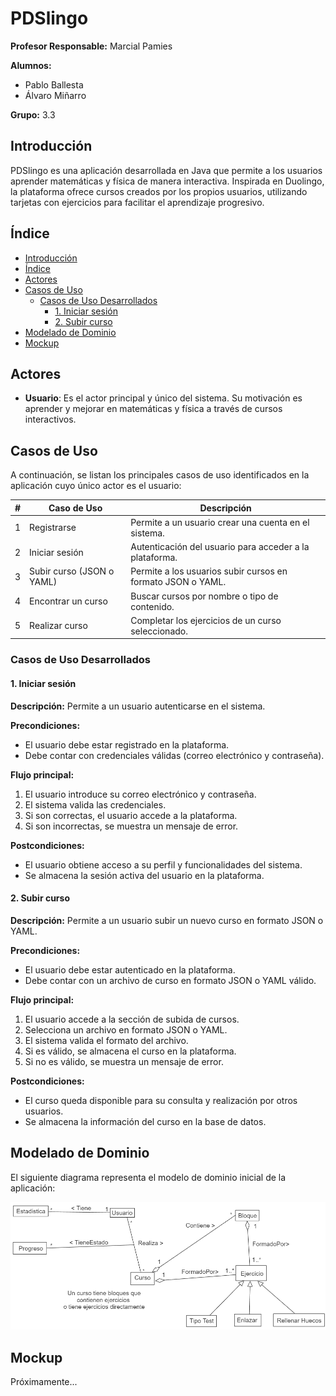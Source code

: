 # PDSlingo
**Profesor Responsable:**  Marcial Pamies  

**Alumnos:**  
- Pablo Ballesta  
- Álvaro Miñarro  

**Grupo:** 3.3 


## Introducción
PDSlingo es una aplicación desarrollada en Java que permite a los usuarios aprender matemáticas y física de manera interactiva. Inspirada en Duolingo, la plataforma ofrece cursos creados por los propios usuarios, utilizando tarjetas con ejercicios para facilitar el aprendizaje progresivo.

## Índice
- [Introducción](#introducción)
- [Índice](#índice)
- [Actores](#actores)
- [Casos de Uso](#casos-de-uso)
  - [Casos de Uso Desarrollados](#casos-de-uso-desarrollados)
    - [1. Iniciar sesión](#1-iniciar-sesión)
    - [2. Subir curso](#2-subir-curso)
- [Modelado de Dominio](#modelado-de-dominio)
- [Mockup](#mockup)

## Actores
- **Usuario**: Es el actor principal y único del sistema. Su motivación es aprender y mejorar en matemáticas y física a través de cursos interactivos.

## Casos de Uso
A continuación, se listan los principales casos de uso identificados en la aplicación cuyo único actor es el usuario:

| # | Caso de Uso | Descripción |
|---|---------------------------|------------------------------------------------|
| 1 | Registrarse | Permite a un usuario crear una cuenta en el sistema. |
| 2 | Iniciar sesión | Autenticación del usuario para acceder a la plataforma. |
| 3 | Subir curso (JSON o YAML) | Permite a los usuarios subir cursos en formato JSON o YAML. |
| 4 | Encontrar un curso | Buscar cursos por nombre o tipo de contenido. |
| 5 | Realizar curso | Completar los ejercicios de un curso seleccionado. |

### Casos de Uso Desarrollados

#### 1. Iniciar sesión
**Descripción:** Permite a un usuario autenticarse en el sistema.

**Precondiciones:**
- El usuario debe estar registrado en la plataforma.
- Debe contar con credenciales válidas (correo electrónico y contraseña).

**Flujo principal:**
1. El usuario introduce su correo electrónico y contraseña.
2. El sistema valida las credenciales.
3. Si son correctas, el usuario accede a la plataforma.
4. Si son incorrectas, se muestra un mensaje de error.

**Postcondiciones:**
- El usuario obtiene acceso a su perfil y funcionalidades del sistema.
- Se almacena la sesión activa del usuario en la plataforma.

#### 2. Subir curso
**Descripción:** Permite a un usuario subir un nuevo curso en formato JSON o YAML.

**Precondiciones:**
- El usuario debe estar autenticado en la plataforma.
- Debe contar con un archivo de curso en formato JSON o YAML válido.

**Flujo principal:**
1. El usuario accede a la sección de subida de cursos.
2. Selecciona un archivo en formato JSON o YAML.
3. El sistema valida el formato del archivo.
4. Si es válido, se almacena el curso en la plataforma.
5. Si no es válido, se muestra un mensaje de error.

**Postcondiciones:**
- El curso queda disponible para su consulta y realización por otros usuarios.
- Se almacena la información del curso en la base de datos.

## Modelado de Dominio
El siguiente diagrama representa el modelo de dominio inicial de la aplicación:

![Modelo de Dominio](diseno/modeloDeDominioInicial.png)

## Mockup

Próximamente...

